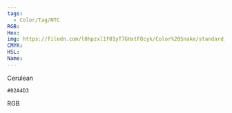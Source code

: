 ```yaml
---
tags:
  - Color/Tag/NTC
RGB:
Hex:
img: https://filedn.com/l0hpzxl1f01yT7GHxtF8cyk/Color%20Snake/standard_csv_to_svg/%23/02A4D3.svg
CMYK:
HSL:
Name:
---
```

Cerulean
```palette
#02A4D3
```
RGB
